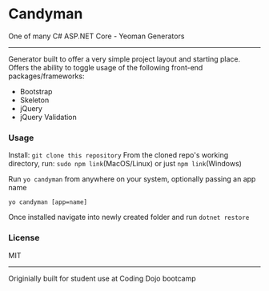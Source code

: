 # Candyman
One of many C# ASP.NET Core - Yeoman Generators
******
Generator built to offer a very simple project layout and starting place.
Offers the ability to toggle usage of the following front-end packages/frameworks:
 - Bootstrap
 - Skeleton
 - jQuery
 - jQuery Validation

### Usage
Install: ```git clone this repository```
From the cloned repo's working directory, run: ```sudo npm link```(MacOS/Linux) or just ```npm link```(Windows)

Run ```yo candyman``` from anywhere on your system, optionally passing an app name
```
yo candyman [app=name]
```

Once installed navigate into newly created folder and run ```dotnet restore```

### License

MIT

------
Originially built for student use at Coding Dojo bootcamp
